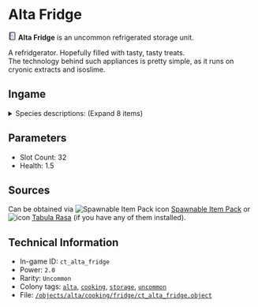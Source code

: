 # Alta Fridge

<img src="https://raw.githubusercontent.com/Ceterai/Enternia/main/objects/alta/cooking/fridge/icon.png" alt="Alta Fridge icon" loading="lazy" height="16px" width="auto" /> **Alta Fridge** is an uncommon refrigerated storage unit.

A refridgerator. Hopefully filled with tasty, tasty treats.  
The technology behind such appliances is pretty simple, as it runs on cryonic extracts and isoslime.

## Ingame

<details markdown="1"><summary>Species descriptions: (Expand 8 items)</summary>

- Alta: Oa-a... Wait, why did I come here?..
- Apex: A fridge. Let's hope there's food inside.
- Avian: What's in the fridge, I wonder?
- Floran: Cold!
- Glitch: Calm. A fridge in light, relaxing colors.
- Human: A fridge. I wonder if there are eggs in here?
- Hylotl: A food-chilling device.
- Novakid: A fridge! I wonder if anyone left any treats?

</details>

## Parameters

- Slot Count: 32  
- Health: 1.5

## Sources

Can be obtained via <img src="https://raw.githubusercontent.com/Silverfeelin/Starbound-SpawnableItemPack/master/interface/sip/iconSmall.png" alt="Spawnable Item Pack icon" width="18" height="14"/> [Spawnable Item Pack](https://steamcommunity.com/sharedfiles/filedetails/?id=733665104) or <img src="https://steamuserimages-a.akamaihd.net/ugc/263843960696222713/3EC9A7C005541F7D577EBCB8C5736B4EFC9973D6/" alt="icon" width="8" height="12"/> [Tabula Rasa](https://community.playstarbound.com/resources/the-tabula-rasa.3222/) (if you have any of them installed).

## Technical Information

- In-game ID: `ct_alta_fridge`
- Power: `2.0`
- Rarity: `Uncommon`
- Colony tags: [`alta`](https://ceterai.github.io/MyEnternia/Wiki/Tags/Alta), [`cooking`](https://ceterai.github.io/MyEnternia/Wiki/Tags/Cooking), [`storage`](https://ceterai.github.io/MyEnternia/Wiki/Tags/Storage), [`uncommon`](https://ceterai.github.io/MyEnternia/Wiki/Tags/Uncommon)
- File: [`/objects/alta/cooking/fridge/ct_alta_fridge.object`](https://github.com/Ceterai/Enternia/blob/main/objects/alta/cooking/fridge/ct_alta_fridge.object)
